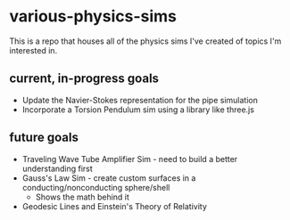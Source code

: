 # various-physics-sims
This is a repo that houses all of the physics sims I've created of topics I'm interested in.

## current, in-progress goals
* Update the Navier-Stokes representation for the pipe simulation
* Incorporate a Torsion Pendulum sim using a library like three.js

## future goals
* Traveling Wave Tube Amplifier Sim - need to build a better understanding first
* Gauss's Law Sim - create custom surfaces in a conducting/nonconducting sphere/shell
  * Shows the math behind it
* Geodesic Lines and Einstein's Theory of Relativity
